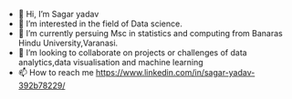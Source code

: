 - 👋 Hi, I’m Sagar yadav
- 👀 I’m interested in the field of Data science.
- 🌱 I’m currently persuing Msc in statistics and computing from Banaras Hindu University,Varanasi.
- 💞️ I’m looking to collaborate on projects or challenges of data analytics,data visualisation and machine learning
- 📫 How to reach me https://www.linkedin.com/in/sagar-yadav-392b78229/

<!---
Sagaryadav124/Sagaryadav124 is a ✨ special ✨ repository because its `README.md` (this file) appears on your GitHub profile.
You can click the Preview link to take a look at your changes.
--->
